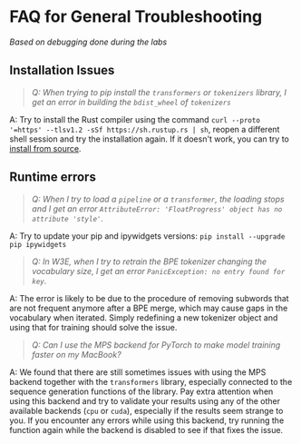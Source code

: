 # FAQ for General Troubleshooting

*Based on debugging done during the labs*

## Installation Issues

> *Q: When trying to pip install the `transformers` or `tokenizers` library, I get an error in building the `bdist_wheel` of `tokenizers`*

A: Try to install the Rust compiler using the command `curl --proto '=https' --tlsv1.2 -sSf https://sh.rustup.rs | sh`, reopen a different shell session and try the installation again. If it doesn't work, you can try to [install from source](https://huggingface.co/docs/tokenizers/python/latest/installation/main.html).

## Runtime errors

> *Q: When I try to load a `pipeline` or a `transformer`, the loading stops and I get an error `AttributeError: 'FloatProgress' object has no attribute 'style'`.*

A: Try to update your pip and ipywidgets versions: `pip install --upgrade pip ipywidgets`

> *Q: In W3E, when I try to retrain the BPE tokenizer changing the vocabulary size, I get an error `PanicException: no entry found for key`.*

A: The error is likely to be due to the procedure of removing subwords that are not frequent anymore after a BPE merge, which may cause gaps in the vocabulary when iterated. Simply redefining a new tokenizer object and using that for training should solve the issue.

> *Q: Can I use the MPS backend for PyTorch to make model training faster on my MacBook?*

A: We found that there are still sometimes issues with using the MPS backend together with the `transformers` library, especially connected to the sequence generation functions of the library. Pay extra attention when using this backend and try to validate your results using any of the other available backends (`cpu` or `cuda`), especially if the results seem strange to you. If you encounter any errors while using this backend, try running the function again while the backend is disabled to see if that fixes the issue.
